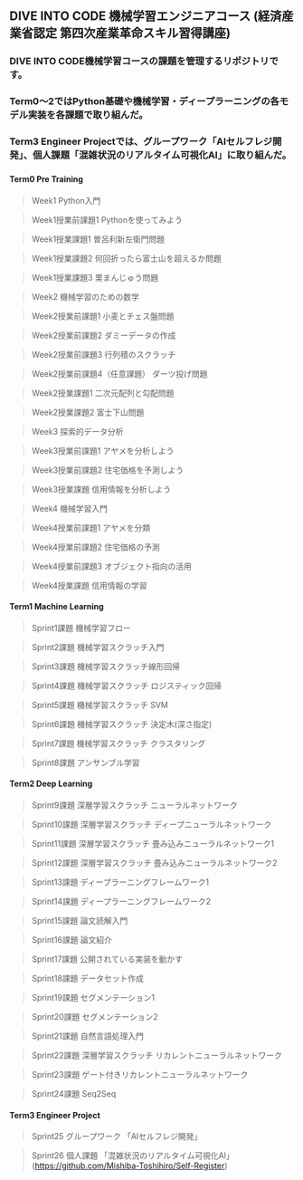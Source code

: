## DIVE INTO CODE 機械学習エンジニアコース (経済産業省認定 第四次産業革命スキル習得講座)
### DIVE INTO CODE機械学習コースの課題を管理するリポジトリです。
### Term0〜2ではPython基礎や機械学習・ディープラーニングの各モデル実装を各課題で取り組んだ。
### Term3 Engineer Projectでは、グループワーク「AIセルフレジ開発」、個人課題「混雑状況のリアルタイム可視化AI」に取り組んだ。
### 

#### Term0 Pre Training
> Week1 Python入門

> Week1授業前課題1 Pythonを使ってみよう

> Week1授業課題1 曽呂利新左衛門問題

> Week1授業課題2 何回折ったら富士山を超えるか問題

> Week1授業課題3 栗まんじゅう問題

> Week2 機械学習のための数学

> Week2授業前課題1 小麦とチェス盤問題

> Week2授業前課題2 ダミーデータの作成

> Week2授業前課題3 行列積のスクラッチ

> Week2授業前課題4（任意課題） ダーツ投げ問題

> Week2授業課題1 二次元配列と勾配問題

> Week2授業課題2 富士下山問題

> Week3 探索的データ分析

> Week3授業前課題1 アヤメを分析しよう

> Week3授業前課題2 住宅価格を予測しよう

> Week3授業課題 信用情報を分析しよう

> Week4 機械学習入門

> Week4授業前課題1 アヤメを分類

> Week4授業前課題2 住宅価格の予測

> Week4授業前課題3 オブジェクト指向の活用

> Week4授業課題 信用情報の学習

#### Term1 Machine Learning

> Sprint1課題 機械学習フロー

> Sprint2課題 機械学習スクラッチ入門

> Sprint3課題 機械学習スクラッチ線形回帰

> Sprint4課題 機械学習スクラッチ ロジスティック回帰

> Sprint5課題 機械学習スクラッチ SVM

> Sprint6課題 機械学習スクラッチ 決定木(深さ指定)

> Sprint7課題 機械学習スクラッチ クラスタリング

> Sprint8課題 アンサンブル学習

#### Term2 Deep Learning
> Sprint9課題 深層学習スクラッチ ニューラルネットワーク

> Sprint10課題 深層学習スクラッチ ディープニューラルネットワーク

> Sprint11課題 深層学習スクラッチ 畳み込みニューラルネットワーク1

> Sprint12課題 深層学習スクラッチ 畳み込みニューラルネットワーク2

> Sprint13課題 ディープラーニングフレームワーク1

> Sprint14課題 ディープラーニングフレームワーク2

> Sprint15課題 論文読解入門

> Sprint16課題 論文紹介

> Sprint17課題 公開されている実装を動かす

> Sprint18課題 データセット作成

> Sprint19課題 セグメンテーション1

> Sprint20課題 セグメンテーション2

> Sprint21課題 自然言語処理入門

> Sprint22課題 深層学習スクラッチ リカレントニューラルネットワーク

> Sprint23課題 ゲート付きリカレントニューラルネットワーク

> Sprint24課題 Seq2Seq

#### Term3 Engineer Project
> Sprint25 グループワーク 「AIセルフレジ開発」

> Sprint26 個人課題 「混雑状況のリアルタイム可視化AI」(https://github.com/Mishiba-Toshihiro/Self-Register)
